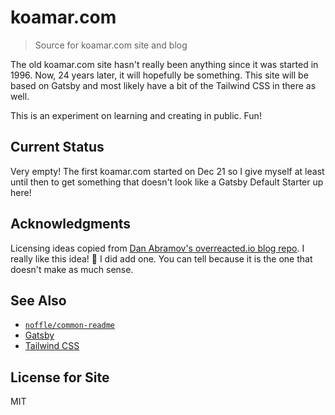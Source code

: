 # koamar.com

> Source for koamar.com site and blog

The old koamar.com site hasn't really been anything since it was started in 1996. Now, 24 years later, it will hopefully be something. This site will be based on Gatsby and most likely have a bit of the Tailwind CSS in there as well.

This is an experiment on learning and creating in public. Fun!

## Current Status

Very empty! The first koamar.com started on Dec 21 so I give myself at least until then to get something that doesn't look like a Gatsby Default Starter up here!

## Acknowledgments

Licensing ideas copied from [Dan Abramov's overreacted.io blog repo](https://github.com/gaearon/overreacted.io). I really like this idea! 🎉 I did add one. You can tell because it is the one that doesn't make as much sense.

## See Also

- [`noffle/common-readme`](https://github.com/noffle/common-readme)
- [Gatsby](https://www.gatsbyjs.com/)
- [Tailwind CSS](https://tailwindcss.com/)

## License for Site

MIT

